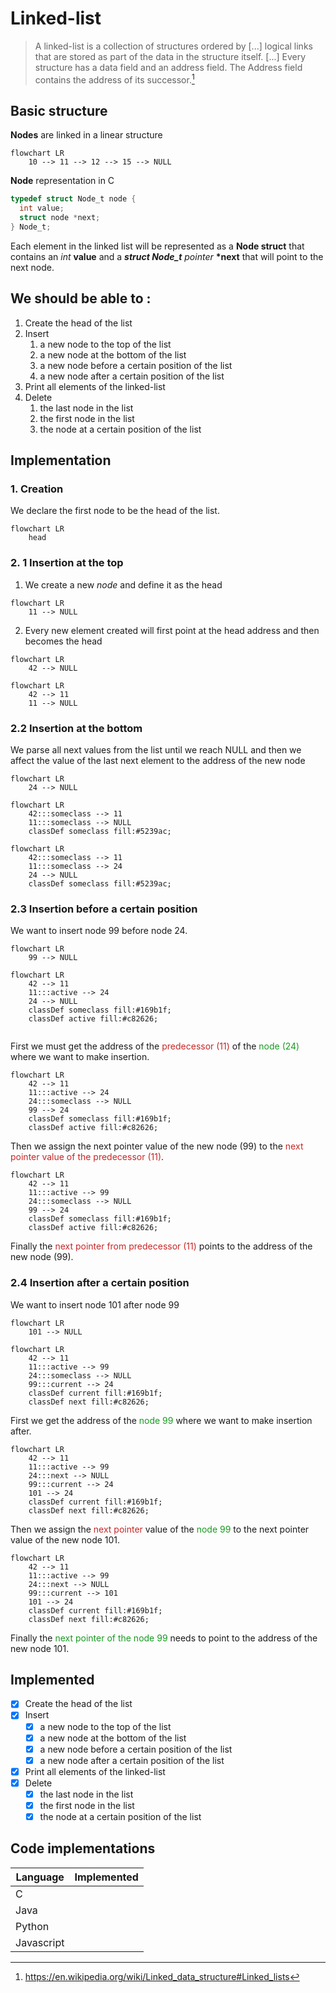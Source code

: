 # Linked-list

> A linked-list is a collection of structures ordered by [...] logical links that are stored as part of the data in the structure itself. [...] Every structure has a data field and an address field. The Address field contains the address of its successor.[^1]

## Basic structure 

**Nodes** are linked in a linear structure

```mermaid
flowchart LR
	10 --> 11 --> 12 --> 15 --> NULL
```

**Node** representation in C

```c
typedef struct Node_t node {
  int value;
  struct node *next;
} Node_t;
```

Each element in the linked list will be represented as a **Node struct** that contains an *int* **value** and a ***struct Node_t** pointer* **\*next** that will point to the next node.

## We should be able to : 

1. Create the head of the list
2. Insert 
   1. a new node to the top of the list
   2. a new node at the bottom of the list
   3. a new node before a certain position of the list
   4. a new node after a certain position of the list
3. Print all elements of the linked-list
4. Delete
   1. the last node in the list
   2. the first node in the list
   3. the node at a certain position of the list

## Implementation

### 1. Creation 

We declare the first node to be the head of the list.

```mermaid
flowchart LR
	head 
```

### 2. 1 Insertion at the top 

1. We create a new *node* and define it as the head

```mermaid
flowchart LR
	11 --> NULL
```

2. Every new element created will first point at the head address and then becomes the head

```mermaid
flowchart LR
	42 --> NULL
```

```mermaid
flowchart LR
	42 --> 11
	11 --> NULL
```

### 2.2 Insertion at the bottom

We parse all next values from the list until we reach NULL and then we affect the value of the last next element to the address of the new node

```mermaid
flowchart LR
	24 --> NULL
```

```mermaid
flowchart LR
	42:::someclass --> 11
	11:::someclass --> NULL
	classDef someclass fill:#5239ac;
```

```mermaid
flowchart LR
	42:::someclass --> 11
	11:::someclass --> 24
	24 --> NULL
	classDef someclass fill:#5239ac;
```

### 2.3 Insertion before a certain position

We want to insert node 99 before node 24.

```mermaid
flowchart LR
	99 --> NULL
```

```mermaid
flowchart LR
	42 --> 11
	11:::active --> 24
	24 --> NULL
	classDef someclass fill:#169b1f;
	classDef active fill:#c82626;
	
```

First we must get the address of the <span style="color:#c82626">predecessor (11)</span> of the <span style="color:#169b1f">node (24)</span> where we want to make insertion. 

```mermaid
flowchart LR
	42 --> 11
	11:::active --> 24
	24:::someclass --> NULL
	99 --> 24
	classDef someclass fill:#169b1f;
	classDef active fill:#c82626;
```

Then we assign the next pointer value of the new node (99) to the <span style="color:#c82626">next pointer value of the predecessor (11)</span>. 

```mermaid
flowchart LR
	42 --> 11
	11:::active --> 99
	24:::someclass --> NULL
	99 --> 24
	classDef someclass fill:#169b1f;
	classDef active fill:#c82626;
```

Finally the <span style="color:#c82626">next pointer from predecessor (11)</span> points to the address of the new node (99). 

### 2.4 Insertion after a certain position

We want to insert node 101 after node 99

```mermaid
flowchart LR
	101 --> NULL
```

```mermaid
flowchart LR
	42 --> 11
	11:::active --> 99
	24:::someclass --> NULL
	99:::current --> 24
	classDef current fill:#169b1f;
	classDef next fill:#c82626;
```

First we get the address of the <span style="color:#169b1f">node 99</span> where we want to make insertion after. 

```mermaid
flowchart LR
	42 --> 11
	11:::active --> 99
	24:::next --> NULL
	99:::current --> 24
	101 --> 24
	classDef current fill:#169b1f;
	classDef next fill:#c82626;
```

Then we assign the <span style="color:#c82626">next pointer</span> value of the <span style="color:#169b1f">node 99 </span>to the next pointer value of the new node 101. 

```mermaid
flowchart LR
	42 --> 11
	11:::active --> 99
	24:::next --> NULL
	99:::current --> 101
	101 --> 24
	classDef current fill:#169b1f;
	classDef next fill:#c82626;
```



Finally the <span style="color:#169b1f">next pointer of the node 99</span> needs to point to the address of the new node 101. 

## Implemented

- [x] Create the head of the list
- [x] Insert
  - [x] a new node to the top of the list
  - [x] a new node at the bottom of the list
  - [x] a new node before a certain position of the list
  - [x] a new node after a certain position of the list
- [x] Print all elements of the linked-list
- [x] Delete
  - [x] the last node in the list
  - [x] the first node in the list
  - [x] the node at a certain position of the list

## Code implementations

| Language   | Implemented |
| ---------- | ----------- |
| C          |             |
| Java       |             |
| Python     |             |
| Javascript |             |



[^1]: https://en.wikipedia.org/wiki/Linked_data_structure#Linked_lists

